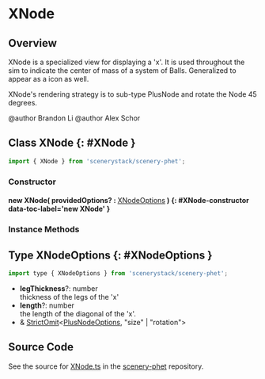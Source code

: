 # XNode

## Overview

XNode is a specialized view for displaying a 'x'. It is used throughout the sim to indicate the center of mass
of a system of Balls. Generalized to appear as a icon as well.

XNode's rendering strategy is to sub-type PlusNode and rotate the Node 45 degrees.

@author Brandon Li
@author Alex Schor

## Class XNode {: #XNode }


```js
import { XNode } from 'scenerystack/scenery-phet';
```
### Constructor

#### new XNode( providedOptions? : <span style="font-weight: 400;">[XNodeOptions](../scenery-phet/XNode.md#XNodeOptions)</span> ) {: #XNode-constructor data-toc-label='new XNode' }

### Instance Methods





## Type XNodeOptions {: #XNodeOptions }


```js
import type { XNodeOptions } from 'scenerystack/scenery-phet';
```


- **legThickness**?: <span style="color: hsla(calc(var(--md-hue) + 180deg),80%,40%,1);">number</span>
<br>  thickness of the legs of the 'x'
- **length**?: <span style="color: hsla(calc(var(--md-hue) + 180deg),80%,40%,1);">number</span>
<br>  the length of the diagonal of the 'x'.
- &amp; [StrictOmit](../phet-core/StrictOmit.md)&lt;[PlusNodeOptions](../scenery-phet/PlusNode.md#PlusNodeOptions), "size" | "rotation"&gt;




## Source Code

See the source for [XNode.ts](https://github.com/phetsims/scenery-phet/blob/main/js/XNode.ts) in the [scenery-phet](https://github.com/phetsims/scenery-phet) repository.
